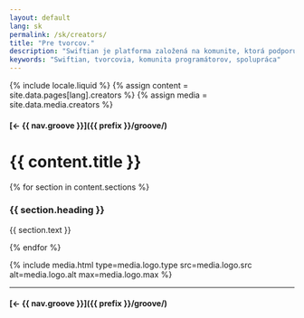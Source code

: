 ```yaml
---
layout: default
lang: sk
permalink: /sk/creators/
title: "Pre tvorcov."
description: "Swiftian je platforma založená na komunite, ktorá podporuje tvorcov pri učení, zdieľaní a spoločných inováciách."
keywords: "Swiftian, tvorcovia, komunita programátorov, spolupráca"
---
```



{% include locale.liquid %}
{% assign content = site.data.pages[lang].creators %}
{% assign media = site.data.media.creators %}

#### [← {{ nav.groove }}]({{ prefix }}/groove/)

# {{ content.title }}

{% for section in content.sections %}
### {{ section.heading }}
{{ section.text }}

{% endfor %}

{% include media.html
  type=media.logo.type
  src=media.logo.src
  alt=media.logo.alt
  max=media.logo.max
%}

---

#### [← {{ nav.groove }}]({{ prefix }}/groove/)